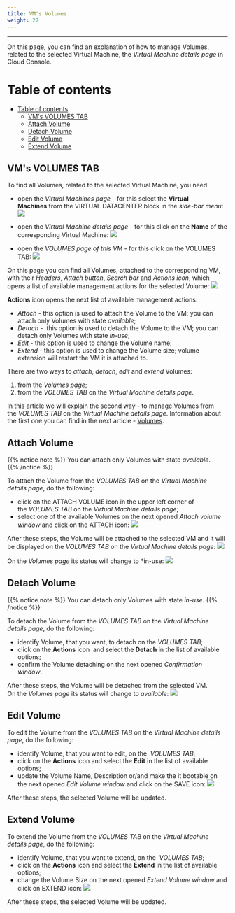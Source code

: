 ```yaml
---
title: VM's Volumes
weight: 27
---
```

___
On this page, you can find an explanation of how to manage Volumes, related to the selected Virtual Machine, the *Virtual Machine details page* in Cloud Console.

# Table of contents
- [Table of contents](#table-of-contents)
  - [VM's VOLUMES TAB](#vms-volumes-tab)
  - [Attach Volume](#attach-volume)
  - [Detach Volume](#detach-volume)
  - [Edit Volume](#edit-volume)
  - [Extend Volume](#extend-volume)

## VM's VOLUMES TAB
To find all Volumes, related to the selected Virtual Machine, you need:
- open the *Virtual Machines page* - for this select the **Virtual Machines** from the VIRTUAL DATACENTER block in the *side-bar menu*:
![](../../../assets/images/conn-lin/7.png?classes=border,shadow)

- open the *Virtual Machine details page* - for this click on the **Name** of the corresponding Virtual Machine:
![](../../../assets/images/conn-lin/8.png?classes=border,shadow)

- open the *VOLUMES page of this VM* - for this click on the VOLUMES TAB:
![](../../../assets/images/vol/12.png?classes=border,shadow) 

On this page you can find all Volumes, attached to the corresponding VM, with their *Headers*, *Attach button*, *Search bar* and *Actions icon*, which opens a list of available management actions for the selected Volume: 
![](../../../assets/images/vol/13.png?classes=border,shadow)    

**Actions** icon opens the next list of available management actions:
- *Attach* - this option is used to attach the Volume to the VM; you can attach only Volumes with state *available*;  
- *Detach* -  this option is used to detach the Volume to the VM; you can detach only Volumes with state *in-use*;  
- *Edit* - this option is used to change the Volume name;
- *Extend* - this option is used to change the Volume size; volume extension will restart the VM it is attached to.

There are two ways to *attach*, *detach*, *edit* and *extend* Volumes:
1. from the *Volumes page*;
2. from the *VOLUMES TAB* on the *Virtual Machine details page*.

In this article we will explain the second way - to manage Volumes from the *VOLUMES TAB* on the *Virtual Machine details page*. Information about the first one you can find in the next article - [Volumes](https://docs.ventuscloud.eu/products/storage/volumes/).  

## Attach Volume
{{% notice note %}}
You can attach only Volumes with state *available*.  
{{% /notice %}}

To attach the Volume from the *VOLUMES TAB* on the *Virtual Machine details page*, do the following:
- click on the ATTACH VOLUME icon in the upper left corner of the *VOLUMES TAB* on the *Virtual Machine details page*;
- select one of the available Volumes on the next opened *Attach volume window* and click on the ATTACH icon:
![](../../../assets/images/vol/14.png?classes=border,shadow)  

After these steps, the Volume will be attached to the selected VM and it will be displayed on the *VOLUMES TAB* on the *Virtual Machine details page*:
![](../../../assets/images/vol/10.png?classes=border,shadow)   

On the *Volumes page* its status will change to *in-use:
![](../../../assets/images/vol/9.png?classes=border,shadow) 

## Detach Volume
{{% notice note %}}
You can detach only Volumes with state *in-use*. 
{{% /notice %}}  

To detach the Volume from the *VOLUMES TAB* on the *Virtual Machine details page*, do the following:
- identify Volume, that you want, to detach on the *VOLUMES TAB*;
- click on the **Actions** icon  and select the **Detach** in the list of available options;
- confirm the Volume detaching on the next opened *Confirmation window*.

After these steps, the Volume will be detached from the selected VM.   
On the *Volumes page* its status will change to *available*:
![](../../../assets/images/vol/11.png?classes=border,shadow) 

## Edit Volume
To edit the Volume from the *VOLUMES TAB* on the *Virtual Machine details page*, do the following:
- identify Volume, that you want to edit, on the  *VOLUMES TAB*;
- click on the **Actions** icon and select the **Edit** in the list of available options;
- update the Volume Name, Description or/and make the it bootable on the next opened *Edit Volume window* and click on the SAVE icon:
![](../../../assets/images/vol/6.png?classes=border,shadow)

After these steps, the selected Volume will be updated.

## Extend Volume
To extend the Volume from the *VOLUMES TAB* on the *Virtual Machine details page*, do the following:
- identify Volume, that you want to extend, on the  *VOLUMES TAB*;
- click on the **Actions** icon and select the **Extend** in the list of available options;
- change the Volume Size on the next opened *Extend Volume window* and click on EXTEND icon:
![](../../../assets/images/vol/7.png?classes=border,shadow)

After these steps, the selected Volume will be updated.